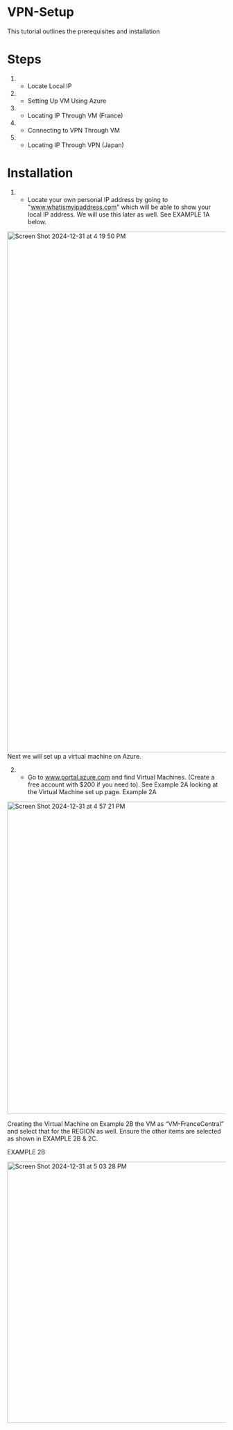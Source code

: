 # VPN-Setup
This tutorial outlines the prerequisites and installation 
# Steps 
1. - Locate Local IP
2. - Setting Up VM Using Azure
3. - Locating IP Through VM (France)
4. - Connecting to VPN Through VM
5. - Locating IP Through VPN (Japan)
# Installation
1. - Locate your own personal IP address by going to "www.whatismyipaddress.com" which will be able to show your local IP address. We will use this later as well. See EXAMPLE 1A below.
<img width="1201" alt="Screen Shot 2024-12-31 at 4 19 50 PM" src="https://github.com/user-attachments/assets/e163284e-9868-41b0-a211-0f4d0ae7e758" />
Next we will set up a virtual machine on Azure.


2. - Go to www.portal.azure.com and find Virtual Machines. (Create a free account with $200 if you need to). See Example 2A looking at the Virtual Machine set up page.
Example 2A
<img width="720" alt="Screen Shot 2024-12-31 at 4 57 21 PM" src="https://github.com/user-attachments/assets/5013000d-a272-4dde-b6a8-1c202aff6dca" />

Creating the Virtual Machine on Example 2B the VM as “VM-FranceCentral” and select that for the REGION as well. Ensure the other items are selected as shown in EXAMPLE 2B & 2C.

EXAMPLE 2B

<img width="602" alt="Screen Shot 2024-12-31 at 5 03 28 PM" src="https://github.com/user-attachments/assets/dcd3ea35-d48f-422f-8b17-fa6c1867517d" />




